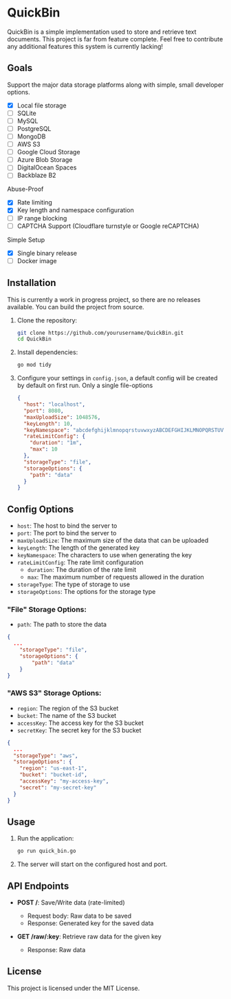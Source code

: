 # QuickBin
QuickBin is a simple implementation used to store and retrieve text documents. This project is far from feature complete. Feel free to contribute any additional features this system is currently lacking!

## Goals
Support the major data storage platforms along with simple, small developer options.
- [x] Local file storage
- [ ] SQLite
- [ ] MySQL
- [ ] PostgreSQL
- [ ] MongoDB
- [ ] AWS S3
- [ ] Google Cloud Storage
- [ ] Azure Blob Storage
- [ ] DigitalOcean Spaces
- [ ] Backblaze B2 

Abuse-Proof
 - [x] Rate limiting
 - [x] Key length and namespace configuration
 - [ ] IP range blocking
 - [ ] CAPTCHA Support (Cloudflare turnstyle or Google reCAPTCHA)

Simple Setup
 - [x] Single binary release
 - [ ] Docker image

## Installation
This is currently a work in progress project, so there are no releases available. You can build the project from source.
1. Clone the repository:
    ```sh
    git clone https://github.com/yourusername/QuickBin.git
    cd QuickBin
    ```

2. Install dependencies:
    ```sh
    go mod tidy
    ```

3. Configure your settings in `config.json`, a default config will be created by default on first run. Only a single file-options
    ```json
    {
      "host": "localhost",
      "port": 8080,
      "maxUploadSize": 1048576,
      "keyLength": 10,
      "keyNamespace": "abcdefghijklmnopqrstuvwxyzABCDEFGHIJKLMNOPQRSTUVWXYZ0123456789",
      "rateLimitConfig": {
        "duration": "1m",
        "max": 10
      },
      "storageType": "file",
      "storageOptions": {
        "path": "data"
      }
    }
    ```
## Config Options
- `host`: The host to bind the server to
- `port`: The port to bind the server to
- `maxUploadSize`: The maximum size of the data that can be uploaded
- `keyLength`: The length of the generated key
- `keyNamespace`: The characters to use when generating the key
- `rateLimitConfig`: The rate limit configuration
    - `duration`: The duration of the rate limit
    - `max`: The maximum number of requests allowed in the duration
- `storageType`: The type of storage to use 
- `storageOptions`: The options for the storage type
  
### "File" Storage Options:
- `path`: The path to store the data
```json
{
  ...
    "storageType": "file",
    "storageOptions": {
        "path": "data"
    }
}
```

### "AWS S3" Storage Options:
- `region`: The region of the S3 bucket
- `bucket`: The name of the S3 bucket
- `accessKey`: The access key for the S3 bucket
- `secretKey`: The secret key for the S3 bucket
```json
{
  ...
  "storageType": "aws",
  "storageOptions": {
    "region": "us-east-1",
    "bucket": "bucket-id",
    "accessKey": "my-access-key",
    "secret": "my-secret-key"
  }
}
```

## Usage
1. Run the application:
    ```sh
    go run quick_bin.go
    ```
2. The server will start on the configured host and port.

## API Endpoints
- **POST /**: Save/Write data (rate-limited)
    - Request body: Raw data to be saved
    - Response: Generated key for the saved data

- **GET /raw/:key**: Retrieve raw data for the given key
    - Response: Raw data

## License
This project is licensed under the MIT License.